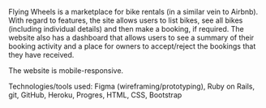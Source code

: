 Flying Wheels is a marketplace for bike rentals (in a similar vein to Airbnb). With regard to features, the site allows users to list bikes, see all bikes (including individual details) and then make a booking, if required. The website also has a dashboard that allows users to see a summary of their booking activity and a place for owners to accept/reject the bookings that they have received.

The website is mobile-responsive.

Technologies/tools used: Figma (wireframing/prototyping), Ruby on Rails, git, GitHub, Heroku, Progres, HTML, CSS, Bootstrap
